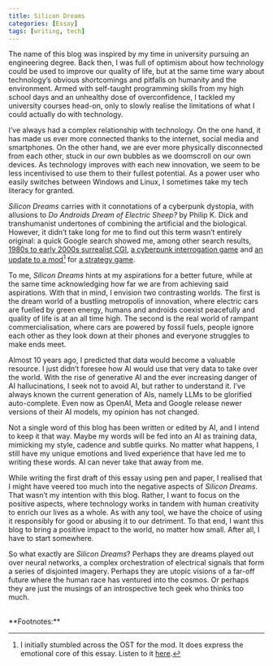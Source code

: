 ```yaml
---
title: Silicon Dreams
categories: [Essay]
tags: [writing, tech]
---
```


The name of this blog was inspired by my time in university pursuing an engineering degree. Back then, I was full of optimism about how technology could be used to improve our quality of life, but at the same time wary about technology’s obvious shortcomings and pitfalls on humanity and the environment. Armed with self-taught programming skills from my high school days and an unhealthy dose of overconfidence, I tackled my university courses head-on, only to slowly realise the limitations of what I could actually do with technology.

I’ve always had a complex relationship with technology. On the one hand, it has made us ever more connected thanks to the internet, social media and smartphones. On the other hand, we are ever more physically disconnected from each other, stuck in our own bubbles as we doomscroll on our own devices. As technology improves with each new innovation, we seem to be less incentivised to use them to their fullest potential. As a power user who easily switches between Windows and Linux, I sometimes take my tech literacy for granted.

*Silicon Dreams* carries with it connotations of a cyberpunk dystopia, with allusions to *Do Androids Dream of Electric Sheep?* by Philip K. Dick and transhumanist undertones of combining the artificial and the biological. However, it didn’t take long for me to find out this term wasn’t entirely original: a quick Google search showed me, among other search results, [1980s to early 2000s surrealist CGI](https://aesthetics.fandom.com/wiki/Silicon_Dreams), [a cyberpunk interrogation game](https://store.steampowered.com/app/1272070/Silicon_Dreams____cyberpunk_interrogation/) and [an update to a mod](https://www.reddit.com/r/TNOmod/comments/10snz1d/tno_patch_v140_silicon_dreams/)[^1] for [a strategy game](https://store.steampowered.com/app/394360/Hearts_of_Iron_IV/).

To me, *Silicon Dreams* hints at my aspirations for a better future, while at the same time acknowledging how far we are from achieving said aspirations. With that in mind, I envision two contrasting worlds. The first is the dream world of a bustling metropolis of innovation, where electric cars are fuelled by green energy, humans and androids coexist peacefully and quality of life is at an all time high. The second is the real world of rampant commercialisation, where cars are powered by fossil fuels, people ignore each other as they look down at their phones and everyone struggles to make ends meet.

Almost 10 years ago, I predicted that data would become a valuable resource. I just didn’t foresee how AI would use that very data to take over the world. With the rise of generative AI and the ever increasing danger of AI hallucinations, I seek not to avoid AI, but rather to understand it. I’ve always known the current generation of AIs, namely LLMs to be glorified auto-complete. Even now as OpenAI, Meta and Google release newer versions of their AI models, my opinion has not changed.

Not a single word of this blog has been written or edited by AI, and I intend to keep it that way. Maybe my words will be fed into an AI as training data, mimicking my style, cadence and subtle quirks. No matter what happens, I still have my unique emotions and lived experience that have led me to writing these words. AI can never take that away from me.

While writing the first draft of this essay using pen and paper, I realised that I might have veered too much into the negative aspects of *Silicon Dreams*. That wasn’t my intention with this blog. Rather, I want to focus on the positive aspects, where technology works in tandem with human creativity to enrich our lives as a whole. As with any tool, we have the choice of using it responsibly for good or abusing it to our detriment. To that end, I want this blog to bring a positive impact to the world, no matter how small. After all, I have to start somewhere.

So what exactly are *Silicon Dreams*? Perhaps they are dreams played out over neural networks, a complex orchestration of electrical signals that form a series of disjointed imagery. Perhaps they are utopic visions of a far-off future where the human race has ventured into the cosmos. Or perhaps they are just the musings of an introspective tech geek who thinks too much.

<br>
**Footnotes:**

[^1]: I initially stumbled across the OST for the mod. It does express the emotional core of this essay. Listen to it [here](https://www.youtube.com/watch?v=9DLcthyYyt8).
